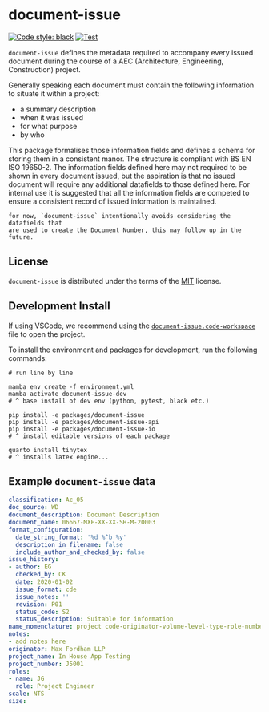 # document-issue

[![Code style: black](https://img.shields.io/badge/code%20style-black-000000.svg)](https://github.com/psf/black)
[![Test](https://github.com/maxfordham/document-issue/actions/workflows/test-python-package.yml/badge.svg)](https://github.com/maxfordham/document-issue/actions/workflows/test-python-package.yml)


`document-issue` defines the metadata required to accompany every issued document during the course of
a AEC (Architecture, Engineering, Construction) project.

Generally speaking each document must contain the following information to situate it within a project:

- a summary description
- when it was issued
- for what purpose
- by who

This package formalises those information fields and
defines a schema for storing them in a consistent manor. The structure is compliant
with BS EN ISO 19650-2. The information fields defined here may not required to be
shown in every document issued, but the aspiration is that no issued document
will require any additional datafields to those defined here. For internal use it
is suggested that all the information fields are competed to ensure a consistent
record of issued information is maintained.

```{Note}
for now, `document-issue` intentionally avoids considering the datafields that
are used to create the Document Number, this may follow up in the future.
```

## License

`document-issue` is distributed under the terms of the [MIT](https://spdx.org/licenses/MIT.html) license.


## Development Install

If using VSCode, we recommend using the [`document-issue.code-workspace`](./.vscode/document-issue.code-workspace) file to open the project.

To install the environment and packages for development, run the following commands:
```console
# run line by line

mamba env create -f environment.yml
mamba activate document-issue-dev
# ^ base install of dev env (python, pytest, black etc.)

pip install -e packages/document-issue 
pip install -e packages/document-issue-api 
pip install -e packages/document-issue-io 
# ^ install editable versions of each package

quarto install tinytex
# ^ installs latex engine... 
```

## Example `document-issue` data

```yaml
classification: Ac_05
doc_source: WD
document_description: Document Description
document_name: 06667-MXF-XX-XX-SH-M-20003
format_configuration:
  date_string_format: '%d %^b %y'
  description_in_filename: false
  include_author_and_checked_by: false
issue_history:
- author: EG
  checked_by: CK
  date: 2020-01-02
  issue_format: cde
  issue_notes: ''
  revision: P01
  status_code: S2
  status_description: Suitable for information
name_nomenclature: project code-originator-volume-level-type-role-number
notes:
- add notes here
originator: Max Fordham LLP
project_name: In House App Testing
project_number: J5001
roles:
- name: JG
  role: Project Engineer
scale: NTS
size: 
```

